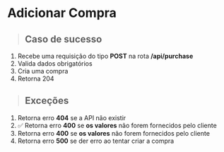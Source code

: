 # Adicionar Compra

> ## Caso de sucesso

1. Recebe uma requisição do tipo **POST** na rota **/api/purchase**
2. Valida dados obrigatórios
3. Cria uma compra
4. Retorna 204


> ## Exceções

1.  Retorna erro **404** se a API não existir
2.  ✅ Retorna erro **400** se **os valores** não forem fornecidos pelo cliente
3.  Retorna erro **400** se **os valores** não forem fornecidos pelo cliente
4.  Retorna erro **500** se der erro ao tentar criar a compra
